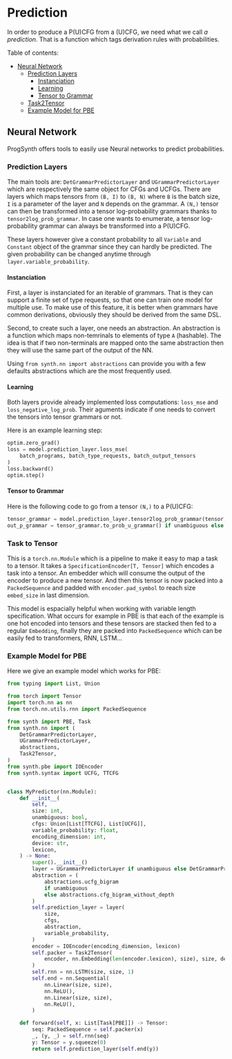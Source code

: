 # Prediction

In order to produce a P(U)CFG from a (U)CFG, we need what we call *a prediction*.
That is a function which tags derivation rules with probabilities.

<!-- toc -->
Table of contents:

- [Neural Network](#neural-network)
  - [Prediction Layers](#prediction-layers)
    - [Instanciation](#instanciation)
    - [Learning](#learning)
    - [Tensor to Grammar](#tensor-to-grammar)
  - [Task2Tensor](#task-to-tensor)
  - [Example Model for PBE](#example-model-for-pbe)

<!-- tocstop -->

## Neural Network

ProgSynth offers tools to easily use Neural networks to predict probabilities.

### Prediction Layers

The main tools are: ``DetGrammarPredictorLayer`` and ``UGrammarPredictorLayer`` which are respectively the same object for CFGs and UCFGs.
There are layers which maps tensors from ``(B, I)`` to ``(B, N)`` where ``B`` is the batch size, ``I`` is a parameter of the layer and ``N`` depends on the grammar.
A ``(N,)`` tensor can then be transformed into a tensor log-probability grammars thanks to ``tensor2log_prob_grammar``.
In case one wants to enumerate, a tensor log-probability grammar can always be transformed into a P(U)CFG.

These layers however give a constant probability to all ``Variable`` and ``Constant`` object of the grammar since they can hardly be predicted.
The given probability can be changed anytime through ``layer.variable_probability``.

#### Instanciation

First, a layer is instanciated for an iterable of grammars.
That is they can support a finite set of type requests, so that one can train one model for multiple use.
To make use of this feature, it is better when grammars have common derivations, obviously they should be derived from the same DSL.

Second, to create such a layer, one needs an abstraction.
An abstraction is a function which maps non-temrinals to elements of type ``A`` (hashable).
The idea is that if two non-terminals are mapped onto the same abstraction then they will use the same part of the output of the NN.

Using ```from synth.nn import abstractions``` can provide you with a few defaults abstractions which are the most frequently used.

#### Learning

Both layers provide already implemented loss computations:
``loss_mse`` and ``loss_negative_log_prob``.
Their aguments indicate if one needs to convert the tensors into tensor grammars or not.

Here is an example learning step:

```python
optim.zero_grad()
loss = model.prediction_layer.loss_mse(
    batch_programs, batch_type_requests, batch_output_tensors
)
loss.backward()
optim.step()
```

#### Tensor to Grammar

Here is the following code to go from a tensor ``(N,)`` to a P(U)CFG:

```python
tensor_grammar = model.prediction_layer.tensor2log_prob_grammar(tensor, task.type_request)
out_p_grammar = tensor_grammar.to_prob_u_grammar() if unambiguous else tensor_grammar.to_prob_det_grammar()
```

### Task to Tensor

This is a ``torch.nn.Module`` which is a pipeline to make it easy to map a task to a tensor.
It takes a ``SpecificationEncoder[T, Tensor]`` which encodes a task into a tensor.
An embedder which will consume the output of the encoder to produce a new tensor.
And then this tensor is now packed into a ``PackedSequence`` and padded with ``encoder.pad_symbol`` to reach size ``embed_size`` in last dimension.

This model is espacially helpful when working with variable length specification.
What occurs for example in PBE is that each of the example is one hot encoded into tensors and these tensors are stacked then fed to a regular ``Embedding``, finally they are packed into ``PackedSequence`` which can be easily fed to transformers, RNN, LSTM...

### Example Model for PBE

Here we give an example model which works for PBE:

```python
from typing import List, Union

from torch import Tensor
import torch.nn as nn
from torch.nn.utils.rnn import PackedSequence

from synth import PBE, Task
from synth.nn import (
    DetGrammarPredictorLayer,
    UGrammarPredictorLayer,
    abstractions,
    Task2Tensor,
)
from synth.pbe import IOEncoder
from synth.syntax import UCFG, TTCFG


class MyPredictor(nn.Module):
    def __init__(
        self,
        size: int,
        unambiguous: bool,
        cfgs: Union[List[TTCFG], List[UCFG]],
        variable_probability: float,
        encoding_dimension: int,
        device: str,
        lexicon,
    ) -> None:
        super().__init__()
        layer = UGrammarPredictorLayer if unambiguous else DetGrammarPredictorLayer
        abstraction = (
            abstractions.ucfg_bigram
            if unambiguous
            else abstractions.cfg_bigram_without_depth
        )
        self.prediction_layer = layer(
            size,
            cfgs,
            abstraction,
            variable_probability,
        )
        encoder = IOEncoder(encoding_dimension, lexicon)
        self.packer = Task2Tensor(
            encoder, nn.Embedding(len(encoder.lexicon), size), size, device=device
        )
        self.rnn = nn.LSTM(size, size, 1)
        self.end = nn.Sequential(
            nn.Linear(size, size),
            nn.ReLU(),
            nn.Linear(size, size),
            nn.ReLU(),
        )

    def forward(self, x: List[Task[PBE]]) -> Tensor:
        seq: PackedSequence = self.packer(x)
        _, (y, _) = self.rnn(seq)
        y: Tensor = y.squeeze(0)
        return self.prediction_layer(self.end(y))
```
